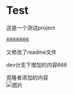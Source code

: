 # Test
这是一个测试project

6666666

又修改了readme文件

dev分支下增加的内容666

克隆者添加的内容  
![图片](../popo_2022-01-08%20%2014-08-17.jpg)
